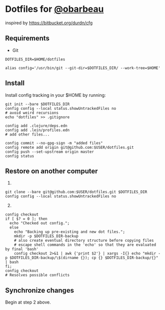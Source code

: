 # Dotfiles for [@obarbeau](http://twitter.com/obarbeau)

inspired by https://bitbucket.org/durdn/cfg

## Requirements

- Git

```shell
DOTFILES_DIR=$HOME/dotfiles

alias config='/usr/bin/git --git-dir=$DOTFILES_DIR/ --work-tree=$HOME'
```

## Install

Install config tracking in your $HOME by running:

```shell
git init --bare $DOTFILES_DIR
config config --local status.showUntrackedFiles no
# avoid weird recursions
echo "dotfiles" >> .gitignore

config add .clojure/deps.edn
config add .lein/profiles.edn
# add other files...

config commit --no-gpg-sign -m "added files"
config remote add origin git@github.com:$USER/dotfiles.git
config push --set-upstream origin master
config status
```

## Restore on another computer

1)
```shell
git clone --bare git@github.com:$USER/dotfiles.git $DOTFILES_DIR
config config --local status.showUntrackedFiles no
```

2)
```shell
config checkout
if [ $? = 0 ]; then
  echo "Checked out config.";
  else
    echo "Backing up pre-existing and new dot files.";
    mkdir -p $DOTFILES_DIR-backup
    # also create eventual directory structure before copying files
    # escape shell commands in the 'echo' so that they are evaluated by final 'bash'
    config checkout 2>&1 | awk {'print $2'} | xargs -I{} echo "mkdir -p $DOTFILES_DIR-backup/\$(dirname {}); cp {} $DOTFILES_DIR-backup/{}" | bash
fi;
config checkout
# Resolves possible conflicts
```

## Synchronize changes

Begin at step 2 above.
